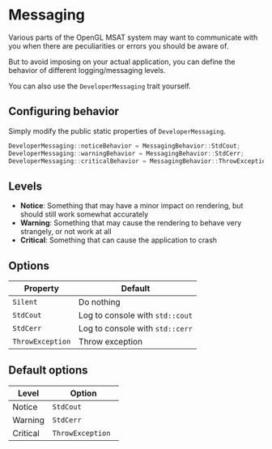 # Messaging

Various parts of the OpenGL MSAT system may want to communicate with you
when there are peculiarities or errors you should be aware of.

But to avoid imposing on your actual application, you can define the behavior
of different logging/messaging levels.

You can also use the ``DeveloperMessaging`` trait yourself.

## Configuring behavior

Simply modify the public static properties of ``DeveloperMessaging``.

````c++
DeveloperMessaging::noticeBehavior = MessagingBehavior::StdCout;
DeveloperMessaging::warningBehavior = MessagingBehavior::StdCerr;
DeveloperMessaging::criticalBehavior = MessagingBehavior::ThrowException;
````

## Levels

* **Notice**: Something that may have a minor impact on rendering, but should still work somewhat accurately
* **Warning**: Something that may cause the rendering to behave very strangely, or not work at all
* **Critical**: Something that can cause the application to crash

## Options

| Property | Default                           |
|----------|-----------------------------------|
| ``Silent``     | Do nothing                        |
| ``StdCout``     | Log to console with ``std::cout`` |
| ``StdCerr``     | Log to console with ``std::cerr`` |
| ``ThrowException``     | Throw exception                   |

## Default options

| Level    | Option              |
|----------|---------------------|
| Notice   | ``StdCout ``        |
| Warning  | ``StdCerr ``        |
| Critical | ``ThrowException `` |